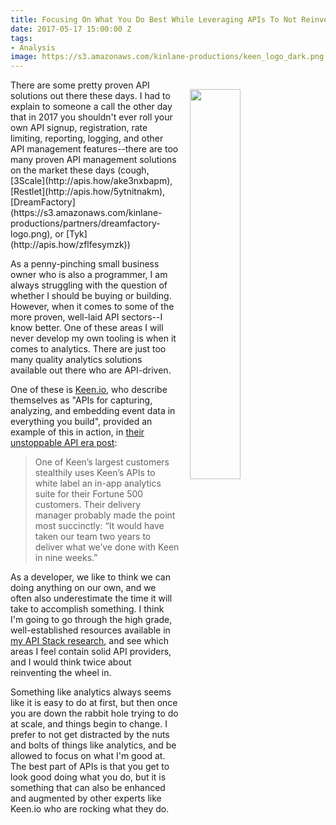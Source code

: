 ```yaml
---
title: Focusing On What You Do Best While Leveraging APIs To Not Reinvent The Wheel
date: 2017-05-17 15:00:00 Z
tags:
- Analysis
image: https://s3.amazonaws.com/kinlane-productions/keen_logo_dark.png
---
```


<p><img style="padding: 15px;" src="https://s3.amazonaws.com/kinlane-productions/keen_logo_dark.png" align="right" width="40%" /></p>
There are some pretty proven API solutions out there these days. I had to explain to someone a call the other day that in 2017 you shouldn't ever roll your own API signup, registration, rate limiting, reporting, logging, and other API management features--there are too many proven API management solutions on the market these days (cough, [3Scale](http://apis.how/ake3nxbapm), [Restlet](http://apis.how/5ytnitnakm), [DreamFactory](https://s3.amazonaws.com/kinlane-productions/partners/dreamfactory-logo.png), or [Tyk](http://apis.how/zflfesymzk))

As a penny-pinching small business owner who is also a programmer, I am always struggling with the question of whether I should be buying or building. However, when it comes to some of the more proven, well-laid API sectors--I know better. One of these areas I will never develop my own tooling is when it comes to analytics. There are just too many quality analytics solutions available out there who are API-driven.

One of these is [Keen.io](https://keen.io/), who describe themselves as "APIs for capturing, analyzing, and embedding event data in everything you build", provided an example of this in action, in [their unstoppable API era post](https://blog.keen.io/the-api-era-f004f6800488):

> One of Keen’s largest customers stealthily uses Keen’s APIs to white label an in-app analytics suite for their Fortune 500 customers. Their delivery manager probably made the point most succinctly: “It would have taken our team two years to deliver what we’ve done with Keen in nine weeks.”

As a developer, we like to think we can doing anything on our own, and we often also underestimate the time it will take to accomplish something. I think I'm going to go through the high grade, well-established resources available in [my API Stack research](http://theapistack.com/), and see which areas I feel contain solid API providers, and I would think twice about reinventing the wheel in.

Something like analytics always seems like it is easy to do at first, but then once you are down the rabbit hole trying to do at scale, and things begin to change. I prefer to not get distracted by the nuts and bolts of things like analytics, and be allowed to focus on what I'm good at. The best part of APIs is that you get to look good doing what you do, but it is something that can also be enhanced and augmented by other experts like Keen.io who are rocking what they do.